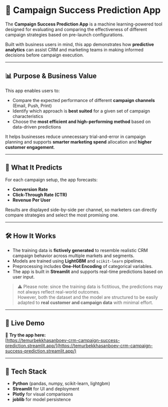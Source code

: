 # 🎯 Campaign Success Prediction App

The **Campaign Success Prediction App** is a machine learning-powered tool designed for evaluating and comparing the effectiveness of different campaign strategies based on pre-launch configurations.

Built with business users in mind, this app demonstrates how **predictive analytics** can assist CRM and marketing teams in making informed decisions before campaign execution.

---

## 📊 Purpose & Business Value

This app enables users to:
- Compare the expected performance of different **campaign channels** (Email, Push, Print)
- Identify which approach is **best suited** for a given set of campaign characteristics
- Choose the **most efficient and high-performing method** based on data-driven predictions

It helps businesses reduce unnecessary trial-and-error in campaign planning and supports **smarter marketing spend** allocation and **higher customer engagement**.

---

## 🧠 What It Predicts

For each campaign setup, the app forecasts:
- **Conversion Rate**
- **Click-Through Rate (CTR)**
- **Revenue Per User**

Results are displayed side-by-side per channel, so marketers can directly compare strategies and select the most promising one.

---

## 🛠 How It Works

- The training data is **fictively generated** to resemble realistic CRM campaign behavior across multiple markets and segments.
- Models are trained using **LightGBM** and `scikit-learn` pipelines.
- Preprocessing includes **One-Hot Encoding** of categorical variables.
- The app is built in **Streamlit** and supports real-time predictions based on user input.

> ⚠️ Please note: since the training data is fictitious, the predictions may not always reflect real-world outcomes.  
> However, both the dataset and the model are structured to be easily adapted to **real customer and campaign data** with minimal effort.

---

## 🚀 Live Demo

🔗 **Try the app here:**  
[https://temurbekkhasanboev-crm-campaign-success-prediction.streamlit.app/](https://temurbekkhasanboev-crm-campaign-success-prediction.streamlit.app/)

---

## 🔧 Tech Stack

- **Python** (pandas, numpy, scikit-learn, lightgbm)
- **Streamlit** for UI and deployment
- **Plotly** for visual comparisons
- **joblib** for model persistence
